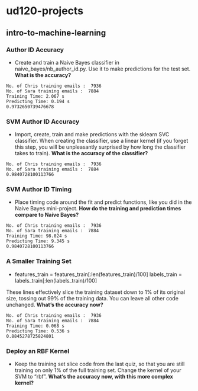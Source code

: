 ud120-projects
==============

## intro-to-machine-learning

### Author ID Accuracy
- Create and train a Naive Bayes classifier in naive_bayes/nb_author_id.py. Use it to make predictions for the test set. **What is the accuracy?**

```
No. of Chris training emails :  7936
No. of Sara training emails :  7884
Training Time: 2.067 s
Predicting Time: 0.194 s
0.9732650739476678
```
### SVM Author ID Accuracy
- Import, create, train and make predictions with the sklearn SVC classifier. When creating the classifier, use a linear kernel (if you forget this step, you will be unpleasantly surprised by how long the classifier takes to train). **What is the accuracy of the classifier?**

```
No. of Chris training emails :  7936
No. of Sara training emails :  7884
0.9840728100113766
```
### SVM Author ID Timing
- Place timing code around the fit and predict functions, like you did in the Naive Bayes mini-project. **How do the training and prediction times compare to Naive Bayes?**

```
No. of Chris training emails :  7936
No. of Sara training emails :  7884
Training Time: 98.024 s
Predicting Time: 9.345 s
0.9840728100113766
```
### A Smaller Training Set
- features_train = features_train[:len(features_train)/100]
labels_train = labels_train[:len(labels_train)/100]

These lines effectively slice the training dataset down to 1% of its original size, tossing out 99% of the training data. You can leave all other code unchanged. **What’s the accuracy now?**

```
No. of Chris training emails :  7936
No. of Sara training emails :  7884
Training Time: 0.068 s
Predicting Time: 0.536 s
0.8845278725824801
```
### Deploy an RBF Kernel
- Keep the training set slice code from the last quiz, so that you are still training on only 1% of the full training set. Change the kernel of your SVM to “rbf”. **What’s the accuracy now, with this more complex kernel?**